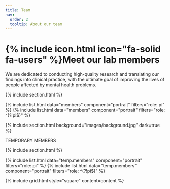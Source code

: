 ```yaml
---
title: Team
nav:
  order: 2
  tooltip: About our team
---
```


# {% include icon.html icon="fa-solid fa-users" %}Meet our lab members

We are dedicated to conducting high-quality research and translating our 
findings into clinical practice, with the ultimate goal of improving the lives 
of people affected by mental health problems.

{% include section.html %}

{% include list.html data="members" component="portrait" filters="role: pi" %}
{% include list.html data="members" component="portrait" filters="role: ^(?!pi$)" %}

{% include section.html background="images/background.jpg" dark=true %}

TEMPORARY MEMBERS

{% include section.html %}

{% include list.html data="temp.members" component="portrait" filters="role: pi" %}
{% include list.html data="temp.members" component="portrait" filters="role: ^(?!pi$)" %}

{% include grid.html style="square" content=content %}
